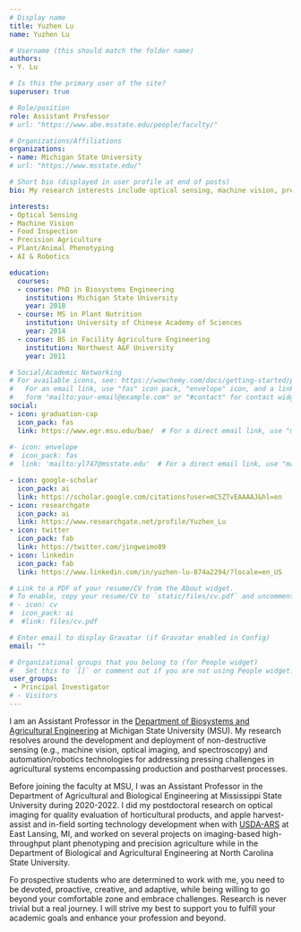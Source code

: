 ```yaml
---
# Display name
title: Yuzhen Lu
name: Yuzhen Lu

# Username (this should match the folder name)
authors:
- Y. Lu

# Is this the primary user of the site?
superuser: true

# Role/position
role: Assistant Professor
# url: "https://www.abe.msstate.edu/people/faculty/"

# Organizations/Affiliations
organizations:
- name: Michigan State University
# url: "https://www.msstate.edu/"

# Short bio (displayed in user profile at end of posts)
bio: My research interests include optical sensing, machine vision, precision agriculture, food assessment and data analytics.

interests:
- Optical Sensing
- Machine Vision
- Food Inspection
- Precision Agriculture
- Plant/Animal Phenotyping
- AI & Robotics

education:
  courses:
  - course: PhD in Biosystems Engineering
    institution: Michigan State University
    year: 2018
  - course: MS in Plant Nutrition
    institution: University of Chinese Academy of Sciences
    year: 2014
  - course: BS in Facility Agriculture Engineering
    institution: Northwest A&F University
    year: 2011

# Social/Academic Networking
# For available icons, see: https://wowchemy.com/docs/getting-started/page-builder/ and https://jpswalsh.github.io/academicons/
#   For an email link, use "fas" icon pack, "envelope" icon, and a link in the
#   form "mailto:your-email@example.com" or "#contact" for contact widget.
social:
- icon: graduation-cap
  icon_pack: fas
  link: https://www.egr.msu.edu/bae/  # For a direct email link, use "mailto:yl747@msstate.edu".
  
#- icon: envelope
#  icon_pack: fas
#  link: 'mailto:yl747@msstate.edu'  # For a direct email link, use "mailto:yl747@msstate.edu".

- icon: google-scholar
  icon_pack: ai
  link: https://scholar.google.com/citations?user=mC5ZTvEAAAAJ&hl=en 
- icon: researchgate
  icon_pack: ai
  link: https://www.researchgate.net/profile/Yuzhen_Lu
- icon: twitter
  icon_pack: fab
  link: https://twitter.com/jingweimo89
- icon: linkedin
  icon_pack: fab
  link: https://www.linkedin.com/in/yuzhen-lu-874a2294/?locale=en_US

# Link to a PDF of your resume/CV from the About widget.
# To enable, copy your resume/CV to `static/files/cv.pdf` and uncomment the lines below.
# - icon: cv
#  icon_pack: ai
#  #link: files/cv.pdf

# Enter email to display Gravatar (if Gravatar enabled in Config)
email: ""

# Organizational groups that you belong to (for People widget)
#   Set this to `[]` or comment out if you are not using People widget.
user_groups:
 - Principal Investigator
# - Visitors
---
```


I am an Assistant Professor in the <a href="https://www.egr.msu.edu/bae" target="_blank" rel="noopener">Department of Biosystems and Agricultural Engineering</a>  at Michigan State University (MSU). My research resolves around the development and deployment of non-destructive sensing (e.g., machine vision, optical imaging, and spectroscopy) and automation/robotics technologies for addressing pressing challenges in agricultural systems encompassing production and postharvest processes. </p>

Before joining the faculty at MSU, I was an Assistant Professor in the Department of Agricultural and Biological Engineering at Mississippi State University during 2020-2022. I did my postdoctoral research on optical imaging for quality evaluation of horticultural products, and apple harvest-assist and in-field sorting technology development when with <a href="https://www.ars.usda.gov/midwest-area/east-lansing-mi/sugarbeet-and-bean-research/" target="_blank" rel="noopener"> USDA-ARS</a> at East Lansing, MI, and worked on several projects on imaging-based high-throughput plant phenotyping and precision agriculture while in the Department of Biological and Agricultural Engineering at North Carolina State University. 

Fo prospective students who are determined to work with me, you need to be devoted, proactive, creative, and adaptive, while being willing to go beyond your comfortable zone and embrace challenges. Research is never trivial but a real journey. I will strive my best to support you to fulfill your academic goals and enhance your profession and beyond. 
